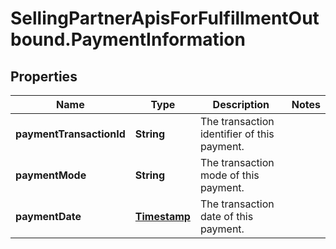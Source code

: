 # SellingPartnerApisForFulfillmentOutbound.PaymentInformation

## Properties
Name | Type | Description | Notes
------------ | ------------- | ------------- | -------------
**paymentTransactionId** | **String** | The transaction identifier of this payment. | 
**paymentMode** | **String** | The transaction mode of this payment. | 
**paymentDate** | [**Timestamp**](Timestamp.md) | The transaction date of this payment. | 


